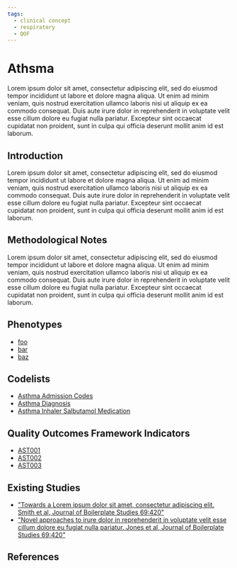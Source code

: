 ```yaml
---
tags:
  - clinical concept
  - respiratory
  - QOF
---
```

# Athsma
Lorem ipsum dolor sit amet, consectetur adipiscing elit, sed do eiusmod tempor incididunt ut labore et dolore magna aliqua. Ut enim ad minim veniam, quis nostrud exercitation ullamco laboris nisi ut aliquip ex ea commodo consequat. Duis aute irure dolor in reprehenderit in voluptate velit esse cillum dolore eu fugiat nulla pariatur. Excepteur sint occaecat cupidatat non proident, sunt in culpa qui officia deserunt mollit anim id est laborum.

## Introduction
Lorem ipsum dolor sit amet, consectetur adipiscing elit, sed do eiusmod tempor incididunt ut labore et dolore magna aliqua. Ut enim ad minim veniam, quis nostrud exercitation ullamco laboris nisi ut aliquip ex ea commodo consequat. Duis aute irure dolor in reprehenderit in voluptate velit esse cillum dolore eu fugiat nulla pariatur. Excepteur sint occaecat cupidatat non proident, sunt in culpa qui officia deserunt mollit anim id est laborum.

## Methodological Notes
Lorem ipsum dolor sit amet, consectetur adipiscing elit, sed do eiusmod tempor incididunt ut labore et dolore magna aliqua. Ut enim ad minim veniam, quis nostrud exercitation ullamco laboris nisi ut aliquip ex ea commodo consequat. Duis aute irure dolor in reprehenderit in voluptate velit esse cillum dolore eu fugiat nulla pariatur. Excepteur sint occaecat cupidatat non proident, sunt in culpa qui officia deserunt mollit anim id est laborum.

## Phenotypes
* [foo]()
* [bar]()
* [baz]()

## Codelists
* [Asthma Admission Codes](https://www.opencodelists.org/codelist/primis-covid19-vacc-uptake/astadm/)
* [Asthma Diagnosis](https://www.opencodelists.org/codelist/opensafely/asthma-diagnosis-snomed/)
* [Asthma Inhaler Salbutamol Medication](https://www.opencodelists.org/codelist/opensafely/asthma-inhaler-salbutamol-medication/)

## Quality Outcomes Framework Indicators
* [AST001]()
* [AST002]()
* [AST003]()

## Existing Studies
* ["Towards a Lorem ipsum dolor sit amet, consectetur adipiscing elit. Smith et al, Journal of Boilerplate Studies 69:420"]()
* ["Novel approaches to irure dolor in reprehenderit in voluptate velit esse cillum dolore eu fugiat nulla pariatur. Jones et al, Journal of Boilerplate Studies 69:420"]()

## References